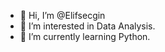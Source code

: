 - 👋 Hi, I’m @Elifsecgin
- 👀 I’m interested in Data Analysis.
- 🌱 I’m currently learning Python.


<!---
Elifsecgin/Elifsecgin is a ✨ special ✨ repository because its `README.md` (this file) appears on your GitHub profile.
You can click the Preview link to take a look at your changes.
--->
